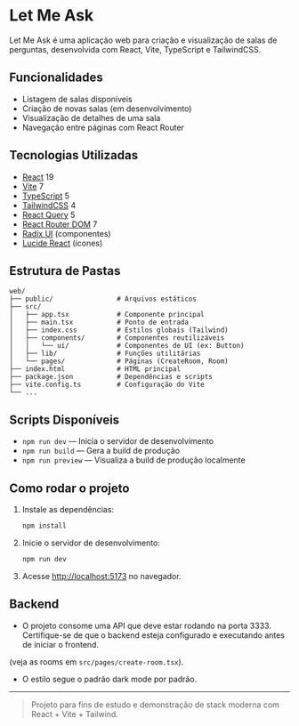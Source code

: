 # Let Me Ask

Let Me Ask é uma aplicação web para criação e visualização de salas de perguntas, desenvolvida com React, Vite, TypeScript e TailwindCSS.

## Funcionalidades
- Listagem de salas disponíveis
- Criação de novas salas (em desenvolvimento)
- Visualização de detalhes de uma sala
- Navegação entre páginas com React Router

## Tecnologias Utilizadas
- [React](https://react.dev/) 19
- [Vite](https://vitejs.dev/) 7
- [TypeScript](https://www.typescriptlang.org/) 5
- [TailwindCSS](https://tailwindcss.com/) 4
- [React Query](https://tanstack.com/query/latest) 5
- [React Router DOM](https://reactrouter.com/) 7
- [Radix UI](https://www.radix-ui.com/) (componentes)
- [Lucide React](https://lucide.dev/) (ícones)

## Estrutura de Pastas
```
web/
├── public/                # Arquivos estáticos
├── src/
│   ├── app.tsx            # Componente principal
│   ├── main.tsx           # Ponto de entrada
│   ├── index.css          # Estilos globais (Tailwind)
│   ├── components/        # Componentes reutilizáveis
│   │   └── ui/            # Componentes de UI (ex: Button)
│   ├── lib/               # Funções utilitárias
│   └── pages/             # Páginas (CreateRoom, Room)
├── index.html             # HTML principal
├── package.json           # Dependências e scripts
├── vite.config.ts         # Configuração do Vite
└── ...
```

## Scripts Disponíveis
- `npm run dev` — Inicia o servidor de desenvolvimento
- `npm run build` — Gera a build de produção
- `npm run preview` — Visualiza a build de produção localmente

## Como rodar o projeto
1. Instale as dependências:
   ```sh
   npm install
   ```
2. Inicie o servidor de desenvolvimento:
   ```sh
   npm run dev
   ```
3. Acesse [http://localhost:5173](http://localhost:5173) no navegador.

## Backend
- O projeto consome uma API que deve estar rodando na porta 3333. Certifique-se de que o backend esteja configurado e executando antes de iniciar o frontend. 

(veja as rooms em `src/pages/create-room.tsx`).
- O estilo segue o padrão dark mode por padrão.

---

> Projeto para fins de estudo e demonstração de stack moderna com React + Vite + Tailwind.
